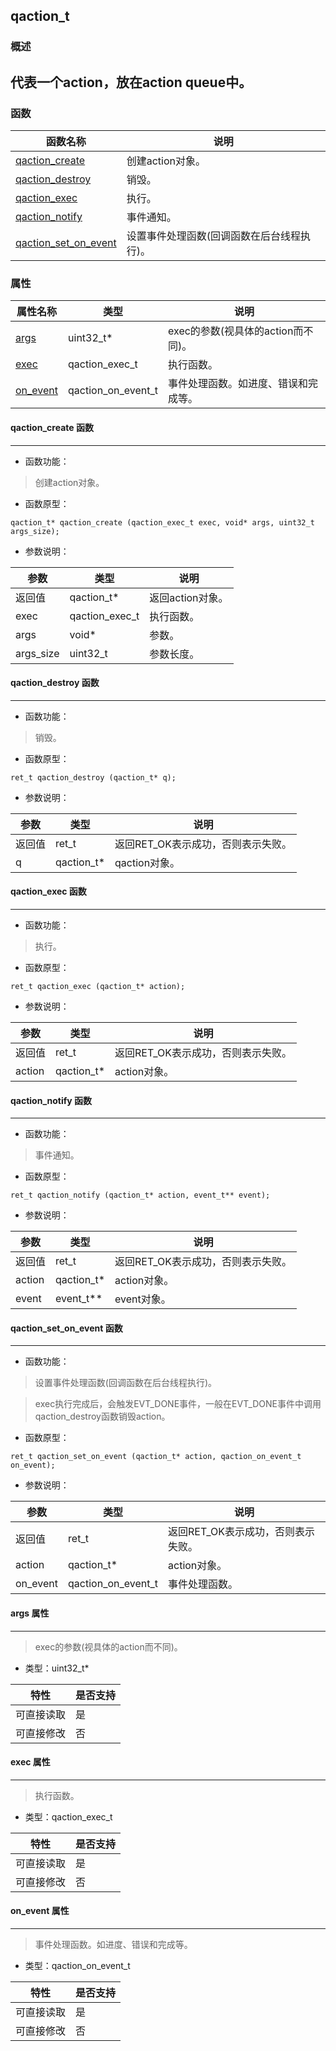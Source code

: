 ## qaction\_t
### 概述
代表一个action，放在action queue中。
----------------------------------
### 函数
<p id="qaction_t_methods">

| 函数名称 | 说明 | 
| -------- | ------------ | 
| <a href="#qaction_t_qaction_create">qaction\_create</a> | 创建action对象。 |
| <a href="#qaction_t_qaction_destroy">qaction\_destroy</a> | 销毁。 |
| <a href="#qaction_t_qaction_exec">qaction\_exec</a> | 执行。 |
| <a href="#qaction_t_qaction_notify">qaction\_notify</a> | 事件通知。 |
| <a href="#qaction_t_qaction_set_on_event">qaction\_set\_on\_event</a> | 设置事件处理函数(回调函数在后台线程执行)。 |
### 属性
<p id="qaction_t_properties">

| 属性名称 | 类型 | 说明 | 
| -------- | ----- | ------------ | 
| <a href="#qaction_t_args">args</a> | uint32\_t* | exec的参数(视具体的action而不同)。 |
| <a href="#qaction_t_exec">exec</a> | qaction\_exec\_t | 执行函数。 |
| <a href="#qaction_t_on_event">on\_event</a> | qaction\_on\_event\_t | 事件处理函数。如进度、错误和完成等。 |
#### qaction\_create 函数
-----------------------

* 函数功能：

> <p id="qaction_t_qaction_create">创建action对象。

* 函数原型：

```
qaction_t* qaction_create (qaction_exec_t exec, void* args, uint32_t args_size);
```

* 参数说明：

| 参数 | 类型 | 说明 |
| -------- | ----- | --------- |
| 返回值 | qaction\_t* | 返回action对象。 |
| exec | qaction\_exec\_t | 执行函数。 |
| args | void* | 参数。 |
| args\_size | uint32\_t | 参数长度。 |
#### qaction\_destroy 函数
-----------------------

* 函数功能：

> <p id="qaction_t_qaction_destroy">销毁。

* 函数原型：

```
ret_t qaction_destroy (qaction_t* q);
```

* 参数说明：

| 参数 | 类型 | 说明 |
| -------- | ----- | --------- |
| 返回值 | ret\_t | 返回RET\_OK表示成功，否则表示失败。 |
| q | qaction\_t* | qaction对象。 |
#### qaction\_exec 函数
-----------------------

* 函数功能：

> <p id="qaction_t_qaction_exec">执行。

* 函数原型：

```
ret_t qaction_exec (qaction_t* action);
```

* 参数说明：

| 参数 | 类型 | 说明 |
| -------- | ----- | --------- |
| 返回值 | ret\_t | 返回RET\_OK表示成功，否则表示失败。 |
| action | qaction\_t* | action对象。 |
#### qaction\_notify 函数
-----------------------

* 函数功能：

> <p id="qaction_t_qaction_notify">事件通知。

* 函数原型：

```
ret_t qaction_notify (qaction_t* action, event_t** event);
```

* 参数说明：

| 参数 | 类型 | 说明 |
| -------- | ----- | --------- |
| 返回值 | ret\_t | 返回RET\_OK表示成功，否则表示失败。 |
| action | qaction\_t* | action对象。 |
| event | event\_t** | event对象。 |
#### qaction\_set\_on\_event 函数
-----------------------

* 函数功能：

> <p id="qaction_t_qaction_set_on_event">设置事件处理函数(回调函数在后台线程执行)。

> exec执行完成后，会触发EVT\_DONE事件，一般在EVT\_DONE事件中调用qaction\_destroy函数销毁action。

* 函数原型：

```
ret_t qaction_set_on_event (qaction_t* action, qaction_on_event_t on_event);
```

* 参数说明：

| 参数 | 类型 | 说明 |
| -------- | ----- | --------- |
| 返回值 | ret\_t | 返回RET\_OK表示成功，否则表示失败。 |
| action | qaction\_t* | action对象。 |
| on\_event | qaction\_on\_event\_t | 事件处理函数。 |
#### args 属性
-----------------------
> <p id="qaction_t_args">exec的参数(视具体的action而不同)。

* 类型：uint32\_t*

| 特性 | 是否支持 |
| -------- | ----- |
| 可直接读取 | 是 |
| 可直接修改 | 否 |
#### exec 属性
-----------------------
> <p id="qaction_t_exec">执行函数。

* 类型：qaction\_exec\_t

| 特性 | 是否支持 |
| -------- | ----- |
| 可直接读取 | 是 |
| 可直接修改 | 否 |
#### on\_event 属性
-----------------------
> <p id="qaction_t_on_event">事件处理函数。如进度、错误和完成等。

* 类型：qaction\_on\_event\_t

| 特性 | 是否支持 |
| -------- | ----- |
| 可直接读取 | 是 |
| 可直接修改 | 否 |
